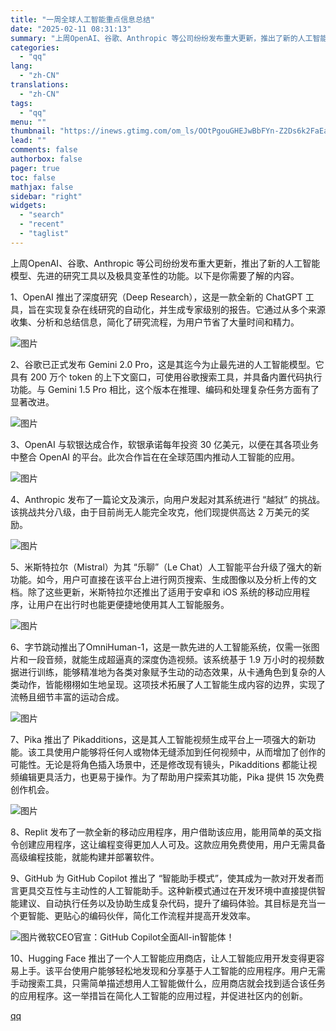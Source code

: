 ```yaml
---
title: "一周全球人工智能重点信息总结"
date: "2025-02-11 08:31:13"
summary: "上周OpenAI、谷歌、Anthropic 等公司纷纷发布重大更新，推出了新的人工智能模型、先进的研..."
categories:
  - "qq"
lang:
  - "zh-CN"
translations:
  - "zh-CN"
tags:
  - "qq"
menu: ""
thumbnail: "https://inews.gtimg.com/om_ls/OOtPgouGHEJwBbFYn-Z2Ds6k2FaEasBWDJOe8DTEvi2RwAA_640360/0"
lead: ""
comments: false
authorbox: false
pager: true
toc: false
mathjax: false
sidebar: "right"
widgets:
  - "search"
  - "recent"
  - "taglist"
---
```


上周OpenAI、谷歌、Anthropic 等公司纷纷发布重大更新，推出了新的人工智能模型、先进的研究工具以及极具变革性的功能。以下是你需要了解的内容。

1、OpenAI 推出了深度研究（Deep Research），这是一款全新的 ChatGPT 工具，旨在实现复杂在线研究的自动化，并生成专家级别的报告。它通过从多个来源收集、分析和总结信息，简化了研究流程，为用户节省了大量时间和精力。

![图片](https://inews.gtimg.com/om_bt/OrzzSbL1LpWFkICK6qI9nG2k9FyMPK3qapwAq8WlyfQ_sAA/641)

2、谷歌已正式发布 Gemini 2.0 Pro，这是其迄今为止最先进的人工智能模型。它具有 200 万个 token 的上下文窗口，可使用谷歌搜索工具，并具备内置代码执行功能。与 Gemini 1.5 Pro 相比，这个版本在推理、编码和处理复杂任务方面有了显著改进。

![图片](https://inews.gtimg.com/om_bt/OdgUd90nGvtiWrQnG0Wmbb93BdKlh1GFAewmq-qH9VyjoAA/641)

3、OpenAI 与软银达成合作，软银承诺每年投资 30 亿美元，以便在其各项业务中整合 OpenAI 的平台。此次合作旨在在全球范围内推动人工智能的应用。

![图片](https://inews.gtimg.com/om_bt/OFue3Q48IG75A9E0WzcAplsX-tWSanHZXvAbeuFBHPCqgAA/641)

4、Anthropic 发布了一篇论文及演示，向用户发起对其系统进行 “越狱” 的挑战。该挑战共分八级，由于目前尚无人能完全攻克，他们现提供高达 2 万美元的奖励。

![图片](https://inews.gtimg.com/om_bt/OrZrmjRHV4N_VjGln28-Ajty4n8jJa2DoypCgPs9h5Ql0AA/641)

5、米斯特拉尔（Mistral）为其 “乐聊”（Le Chat）人工智能平台升级了强大的新功能。如今，用户可直接在该平台上进行网页搜索、生成图像以及分析上传的文档。除了这些更新，米斯特拉尔还推出了适用于安卓和 iOS 系统的移动应用程序，让用户在出行时也能更便捷地使用其人工智能服务。

![图片](https://inews.gtimg.com/om_bt/OAH7Iznnbsq43y5sViOLAOPl0tv1hj8IutHAqnpu1WuRIAA/641)

6、字节跳动推出了OmniHuman-1，这是一款先进的人工智能系统，仅需一张图片和一段音频，就能生成超逼真的深度伪造视频。该系统基于 1.9 万小时的视频数据进行训练，能够精准地为各类对象赋予生动的动态效果，从卡通角色到复杂的人类动作，皆能栩栩如生地呈现。这项技术拓展了人工智能生成内容的边界，实现了流畅且细节丰富的运动合成。

![图片](https://inews.gtimg.com/om_bt/OL-7REZu4wv_lxf1gTF3t-U7NyBak8GyyHim4CPNBknLIAA/641)

7、Pika 推出了 Pikadditions，这是其人工智能视频生成平台上一项强大的新功能。该工具使用户能够将任何人或物体无缝添加到任何视频中，从而增加了创作的可能性。无论是将角色插入场景中，还是修改现有镜头，Pikadditions 都能让视频编辑更具活力，也更易于操作。为了帮助用户探索其功能，Pika 提供 15 次免费创作机会。

![图片](https://inews.gtimg.com/om_bt/OsXWIFYmW4CyF1QAadhodyMA5Z5q3mncswCMOOp6Y9qysAA/641)

8、Replit 发布了一款全新的移动应用程序，用户借助该应用，能用简单的英文指令创建应用程序，这让编程变得更加人人可及。这款应用免费使用，用户无需具备高级编程技能，就能构建并部署软件。

9、GitHub 为 GitHub Copilot 推出了 “智能助手模式”，使其成为一款对开发者而言更具交互性与主动性的人工智能助手。这种新模式通过在开发环境中直接提供智能建议、自动执行任务以及协助生成复杂代码，提升了编码体验。其目标是充当一个更智能、更贴心的编码伙伴，简化工作流程并提高开发效率。

![图片](https://inews.gtimg.com/om_bt/OGXCxtYLwXTIcSz4Teje0X733Z3fp5NKOjt3TJrDVzfAoAA/641)微软CEO官宣：GitHub Copilot全面All-in智能体！

10、Hugging Face 推出了一个人工智能应用商店，让人工智能应用开发变得更容易上手。该平台使用户能够轻松地发现和分享基于人工智能的应用程序。用户无需手动搜索工具，只需简单描述想用人工智能做什么，应用商店就会找到适合该任务的应用程序。这一举措旨在简化人工智能的应用过程，并促进社区内的创新。

[qq](https://new.qq.com/rain/a/20250211A01GVY00)
